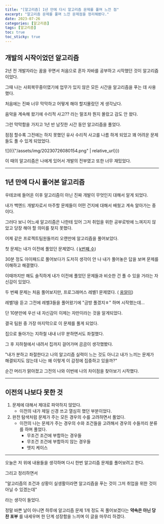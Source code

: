 ```yaml
---
title: "[알고리즘] 1년 만에 다시 알고리즘 문제를 풀며 느낀 점"
excerpt: "알고리즘 문제를 풀며 느낀 문제점을 정리해봤다."
date: 2023-07-26
categories: [알고리즘]
tags: [알고리즘]
toc: true
toc_sticky: true
---
```


## 개발의 시작이었던 알고리즘

2년 전 개발자라는 꿈을 꾸면서 처음으로 혼자 자바를 공부하고 시작했던 것이 알고리즘이었다.

그때 나는 사회복무중이였기에  업무가 있지 않은 모든 시간을 알고리즘을 푸는 데 사용했다.

처음에는 진짜 너무 막막하고 어떻게 해야 할지몰랐던 게 생각났다.

음악을 계속해 왔기에 수리적 사고?? 라는 말조차 뭔지 몰랐고 감도 안 왔다.

그런 막막함을 가지고 1년 반 남짓한 시간 동안 알고리즘을 풀었다.

점점 할수록 그전에는 하지 못했던 유사 수리적 사고를 나름 하게 되었고 꽤 어려운 문제들도 풀 수 있게 되었었다.

![]({{"/assets/img/20230726080154.png" | relative_url}})

이 때의 알고리즘은 나에게 있어서 개발의 전부였고 또한 너무 재밌었다.

---

## 1년 만에 다시 풀어본 알고리즘

우테코에 들어온 이후 알고리즘이 아닌 진짜 개발이 무엇인지 대해서 알게 되었다.

내가 백엔드 개발자로서 마주할 문제들이 어떤 건지에 대해서 배웠고 계속 알아가는 중이다.

그러다 보니 어느새 알고리즘은 나한테 있어 그저 취업을 위한 공부로밖에 느껴지지 않았고 당장 해야 할 의미를 찾지 못했다.

어제 같은 프로젝트팀원들끼리 오랜만에 알고리즘을 풀어보았다.

첫 문제는 내가 이전에 풀었던 문제였다. ( [k번째 수]("https://www.acmicpc.net/problem/1300"))

30분 정도 아이패드로 풀어보다가 도저히 생각이 안 나 내가 풀어놓은 답을 보며 문제를 이해하고 해결했다.

이때까지만 해도 솔직하게 내가 이전에 풀었던 문제들과 비슷한 건 풀 수 있을 거라는 자신감이 있었다.

두 번째 문제는 처음 풀어보지만, 프로그래머스 레벨1 문제였다. ( [옹알이]("[https://school.programmers.co.kr/learn/courses/30/lessons/133499](https://school.programmers.co.kr/learn/courses/30/lessons/133499)"))

레벨1을 듣고 그전에 레벨3들을 풀어왔기에 "금방 풀겠지ㅎ" 하며 시작했는데...

단 10분만에 우선 내 자신감이 이제는 자만이라는 것을 알게되었다.

결국 팀원 중 가장 마지막으로 이 문제를 풀게 되었다.

집으로 돌아가는 지하철 내내 너무 분하면서도 좌절했다.

그 후 지하철에서 내려서 집까지 걸어가며 곰곰이 생각했봤다.

"내가 분하고 좌절한다고 나의 알고리즘 실력이 느는 것도 아니고 내가 느끼는 문제가 해결되지도 않는데 나는 왜 이렇게 이 감정에 집중하고 있을까?"

순간 머리가 맑아졌고 그전의 나와 이번에 나의 차이점을 찾아보기 시작했다.

---

## 이전의 나보다 못한 것

1. 문제에 대해서 제대로 파악하지 않았다.
	- 이전의 내가 제일 신경 쓰고 열심히 했던 부분이었다.
2. 완전 탐색처럼 문제가 주는 모든 경우의 수를 고려하면서 풀었다.
	- 이전의 나는 문제가 주는 경우의 수와 조건들을 고려해서 경우의 수들끼리 분류를 하며 풀었다.
		- 무조건 조건에 부합하는 경우들
		- 무조건 조건에 부합하지 않는 경우들
		- 엣지 케이스

---

오늘은 저 위에 내용들을 생각하며 다시 한번 알고리즘 문제를 풀어보려고 한다.

그리고 정리하면서 

"알고리즘의 조건과 상황이 실생활이라면 알고리즘을 푸는 것이 그저 취업을 위한 것이 아닐 수 있겠는데"

라는 생각이 들었다.

정말 바쁜 날이 아니면 하루에 알고리즘 문제 1개 정도 꼭 풀어보겠다는 **약속은 아닌 당찬 포부** 를 내세우며 한 단계 성장함을 느끼며 이 글을 마무리 하겠다.




